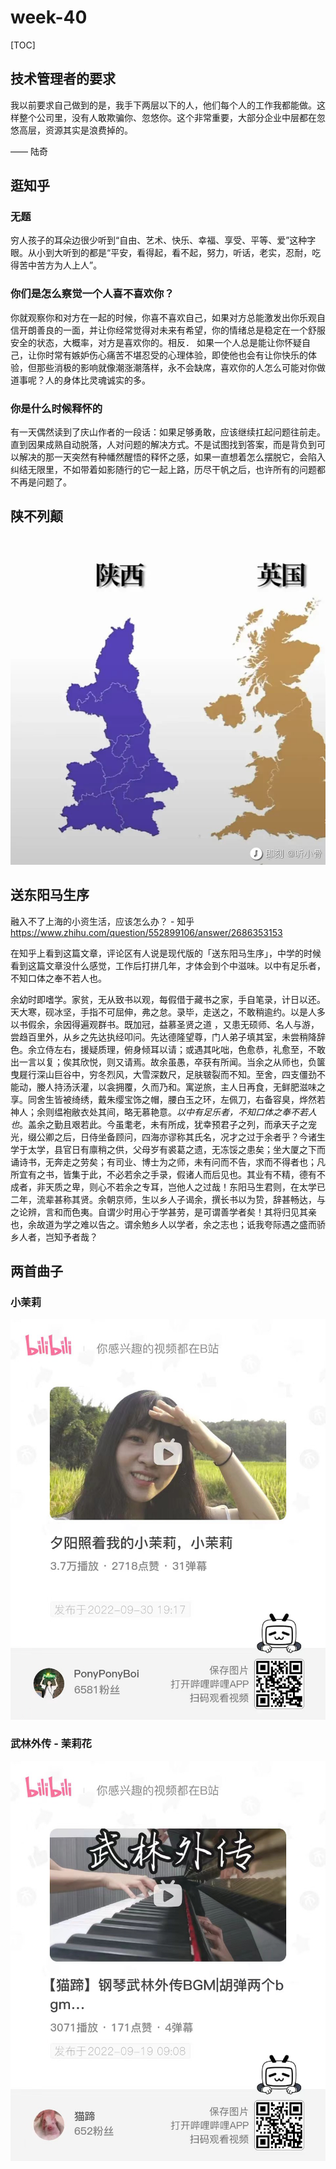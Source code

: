 # week-40

[TOC]





## 技术管理者的要求

我以前要求自己做到的是，我手下两层以下的人，他们每个人的工作我都能做。这样整个公司里，没有人敢欺骗你、忽悠你。这个非常重要，大部分企业中层都在忽悠高层，资源其实是浪费掉的。

—— 陆奇



## 逛知乎



### 无题

穷人孩子的耳朵边很少听到“自由、艺术、快乐、幸福、享受、平等、爱”这种字眼。从小到大听到的都是“平安，看得起，看不起，努力，听话，老实，忍耐，吃得苦中苦方为人上人”。



### 你们是怎么察觉一个人喜不喜欢你？

你就观察你和对方在一起的时候，你喜不喜欢自己，如果对方总能激发出你乐观自信开朗善良的一面，并让你经常觉得对未来有希望，你的情绪总是稳定在一个舒服安全的状态，大概率，对方是喜欢你的。相反． 如果一个人总是能让你怀疑自己，让你时常有嫉妒伤心痛苦不堪忍受的心理体验，即使他也会有让你快乐的体验，但那些消极的影响就像潮涨潮落样，永不会缺席，喜欢你的人怎么可能对你做道事呢？人的身体比灵魂诚实的多。



### 你是什么时候释怀的

有一天偶然读到了庆山作者的一段话：如果足够勇敢，应该继续扛起问题往前走。直到因果成熟自动脱落，人对问题的解决方式。不是试图找到答案，而是背负到可以解决的那一天突然有种幡然醒悟的释怀之感，如果一直想着怎么摆脱它，会陷入纠结无限里，不如带着如影随行的它一起上路，历尽干帆之后，也许所有的问题都不再是问题了。



## 陕不列颠

![image-20221010091005892](assets/image-20221010091005892.png)



## 送东阳马生序

融入不了上海的小资生活，应该怎么办？ - 知乎 https://www.zhihu.com/question/552899106/answer/2686353153

在知乎上看到这篇文章，评论区有人说是现代版的「送东阳马生序」，中学的时候看到这篇文章没什么感觉，工作后打拼几年，才体会到个中滋味。以中有足乐者，不知口体之奉不若人也。

余幼时即嗜学。家贫，无从致书以观，每假借于藏书之家，手自笔录，计日以还。天大寒，砚冰坚，手指不可屈伸，弗之怠。录毕，走送之，不敢稍逾约。以是人多以书假余，余因得遍观群书。既加冠，益慕圣贤之道 ，又患无硕师、名人与游，尝趋百里外，从乡之先达执经叩问。先达德隆望尊，门人弟子填其室，未尝稍降辞色。余立侍左右，援疑质理，俯身倾耳以请；或遇其叱咄，色愈恭，礼愈至，不敢出一言以复；俟其欣悦，则又请焉。故余虽愚，卒获有所闻。当余之从师也，负箧曳屣行深山巨谷中，穷冬烈风，大雪深数尺，足肤皲裂而不知。至舍，四支僵劲不能动，媵人持汤沃灌，以衾拥覆，久而乃和。寓逆旅，主人日再食，无鲜肥滋味之享。同舍生皆被绮绣，戴朱缨宝饰之帽，腰白玉之环，左佩刀，右备容臭，烨然若神人；余则缊袍敝衣处其间，略无慕艳意。*以中有足乐者，不知口体之奉不若人也*。盖余之勤且艰若此。今虽耄老，未有所成，犹幸预君子之列，而承天子之宠光，缀公卿之后，日侍坐备顾问，四海亦谬称其氏名，况才之过于余者乎？今诸生学于太学，县官日有廪稍之供，父母岁有裘葛之遗，无冻馁之患矣；坐大厦之下而诵诗书，无奔走之劳矣；有司业、博士为之师，未有问而不告，求而不得者也；凡所宜有之书，皆集于此，不必若余之手录，假诸人而后见也。其业有不精，德有不成者，非天质之卑，则心不若余之专耳，岂他人之过哉！东阳马生君则，在太学已二年，流辈甚称其贤。余朝京师，生以乡人子谒余，撰长书以为贽，辞甚畅达，与之论辨，言和而色夷。自谓少时用心于学甚劳，是可谓善学者矣！其将归见其亲也，余故道为学之难以告之。谓余勉乡人以学者，余之志也；诋我夸际遇之盛而骄乡人者，岂知予者哉？



## 两首曲子



### 小茉莉

![image-20221010163325926](assets/image-20221010163325926.png)



### 武林外传 - 茉莉花

![image-20221010163343137](assets/image-20221010163343137.png)